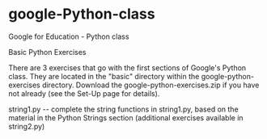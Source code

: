 # google-Python-class
Google for Education - Python class


Basic Python Exercises

There are 3 exercises that go with the first sections of Google's Python class. They are located in the "basic" directory within the google-python-exercises directory. Download the google-python-exercises.zip if you have not already (see the Set-Up page for details).

string1.py -- complete the string functions in string1.py, based on the material in the Python Strings section (additional exercises available in string2.py)



